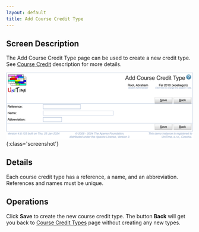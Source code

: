 ```yaml
---
layout: default
title: Add Course Credit Type
---
```



## Screen Description

The Add Course Credit Type page can be used to create a new credit type. See [Course Credit](course-credit) description for more details.

![Add Course Credit Type](images/add-course-credit-type.png){:class='screenshot'}

## Details

Each course credit type has a reference, a name, and an abbreviation. References and names must be unique.

## Operations

Click **Save** to create the new course credit type. The button **Back** will get you back to [Course Credit Types](course-credit-types) page without creating any new types.



